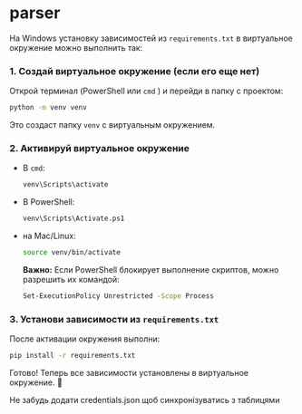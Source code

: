 # parser

На Windows установку зависимостей из `requirements.txt` в виртуальное окружение можно выполнить так:

### 1. Создай виртуальное окружение (если его еще нет)

Открой терминал (PowerShell или `cmd` ) и перейди в папку с проектом:

```sh
python -m venv venv
```

Это создаст папку `venv` с виртуальным окружением.

### 2. Активируй виртуальное окружение

- В `cmd`:
  ```sh
  venv\Scripts\activate
  ```
- В PowerShell:
  ```sh
  venv\Scripts\Activate.ps1
  ```
- на Mac/Linux:
  ```sh
  source venv/bin/activate
  ```
  **Важно:** Если PowerShell блокирует выполнение скриптов, можно разрешить их командой:
  ```sh
  Set-ExecutionPolicy Unrestricted -Scope Process
  ```

### 3. Установи зависимости из `requirements.txt`

После активации окружения выполни:

```sh
pip install -r requirements.txt
```

Готово! Теперь все зависимости установлены в виртуальное окружение. 🚀

Не забудь додати credentials.json щоб синхронізуватись з таблицями